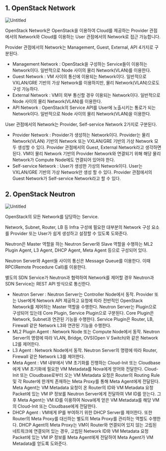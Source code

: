 ## 1. OpenStack Network

![Untitled](https://s3-us-west-2.amazonaws.com/secure.notion-static.com/1bde2a37-61e2-432c-98d7-d5ec8d45e189/Untitled.png)

OpenStack Network은 OpenStack을 이용하여 Cloud를 제공하는 Provider 관점에서의 Network와 Cloud를 이용하는 User 관점에서의 Network로 접근 가능합니다. 

Provider 관점에서의 Network는 Management, Guest, External, API 4가지로 구분된다. 

- Management Network : OpenStack을 구성하는 Service들이 이용하는 Network이다. 일반적으로 Node 사이의 물리 Network(VLAN)를 이용한다.
- Guest Network : VM 사이의 통신에 이용되는 Network이다. 일반적으로 VXLAN/GRE 기반의 가상 Network를 이용하지만, 물리 Network(VLAN)으로도 구성 가능하다.
- External Network : VM이 외부 통신할 경우 이용되는 Network이다. 일반적으로 Node 사이의 물리 Network(VLAN)를 이용한다.
- API Network : OpenStack의 Service API를 User에 노출시키는 통로가 되는 Network이다. 일반적으로 Node 사이의 물리 Network(VLAN)을 이용한다.

User 관점에서의 Network는 Provider, Self-service Network 2가지로 구분된다. 

- Provider Network : Provider가 생성하는 Network이다. Provider는 물리 Network(VLAN) 기반의 Network 또는 VXLAN/GRE 기반의 가상 Network 모두 생성할 수 있다. Provider 관점에서의 Guest, External Network라고 생각하면 된다. VM이 물리 Network 기반의 Provider Network와 연결되기 위해 해당 물리 Network가 Compute Node에도 연결되어 있어야 한다.
- Self-service Network : User가 생성한 가상의 Network이다. User는 VXLAN/GRE 기반의 가상 Network만 생성 할 수 있다. Provider 관점에서의 Guest Network가 Self-service Network라고 할 수 있다.

## 2. OpenStack Neutron

![Untitled](https://s3-us-west-2.amazonaws.com/secure.notion-static.com/f63f0904-8021-4dfd-8475-a4d56cf1ba3c/Untitled.png)

OpenStack의 모든 Network를 담당하는 Service.

Network, Subnet, Router, LB 등 Infra 구성에 필요한 대부분의 Network 구성 요소를 Provider 또는 User가 쉽게 생성하고 설정할 수 있도록 도와준다. 

Neutron은 Master 역할을 하는 Neutron Server와 Slave 역할을 수행하는 ML2 Plugin Agent, L3 Agent, DHCP Agent, Meta Agent 등으로 구성되어 있다.

Neutron Server와 Agent들 사이의 통신은 Message Queue를 이용한다. 이때 RPC(Remote Procedure Call)를 이용한다. 

별도의 SDN Service가 Neutron과 협력하여 Network를 제어할 경우 Neutron과 SDN Service는 REST API 방식으로 통신한다.

- Neutron Server : Neutron Server는 Controller Node에서 동작. Provider 또는 User에게 Network API 제공하고 요청에 따라 전반적인 OpenStack Network를 제어하는 Master 역할을 수행한다. Neutron Server는 Plugin으로 구성되어 있는데 Core Plugin, Service Plugin으로 구분된다. Core Plugin은 Network, Subnet과 연관된 기능을 수행한다. Service Plugin은 Router, LB, Firewall 같은 Network L3와 연관된 기능을 수행한다.
- ML2 Plugin Agent : Network Node 또는 Compute Node에서 동작. Neutron Server의 명령에 따라 VLAN, Bridge, OVS(Open V Switch)와 같은 Network L2를 제어한다.
- L3 Agent : Network Node에서 동작. Neutron Server의 명령에 따라 Router, Firewall 같은 Network L3를 제어한다.
- Meta Agent : VM 내부에서 VM 초기화를 진행하는 Cloud-Init 또는 Cloudbase에게 VM 초기화에 필요한 VM Metadata를 Nova에게 얻어와 전달한다. Cloud-Init 또는 Cloudbase로부터 오는 VM Metadata 요청은 Router의 Routing Rule 및 각 Router에 한개씩 존재하는 Meta Proxy를 통해 Meta Agent에게 전달된다. Meta Agent는 VM Metadata 요청이 온 Router의 ID와 VM Metadata 요청 Packet에 있는 VM IP 정보를 Neutron Server에게 전달하여 VM ID를 얻는다. 그 후 Meta Agent는 VM ID를 이용하여 Nova에게 얻은 VM Metadata를 해당 VM의 Cloud-Init 또는 Cloudbase에게 전달한다.
- DHCP Agent : VM에게 IP를 부여하기 위한 DHCP Server를 제어한다. 또한 Router의 Meta Proxy를 대신하는 별도의 Meta Proxy를 관리하는 역할도 수행한다. DHCP Agent의 Meta Proxy는 VM이 Router와 연결되어 있지 않는 고립된 네트워크에 연결되어 있는 경우, 고립된 Network ID와 VM Metadata 요청 Packet에 있는 VM IP 정보를 Meta Agent에게 전달하여 Meta Agent가 VM Metadata를 얻도록 도와준다.
